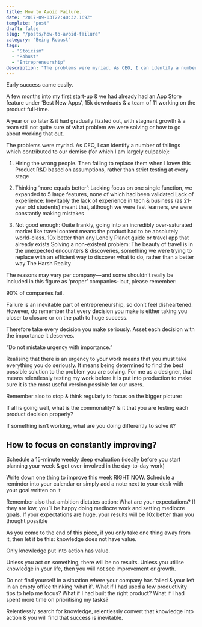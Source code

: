 ```yaml
---
title: How to Avoid Failure.
date: "2017-09-03T22:40:32.169Z"
template: "post"
draft: false
slug: "/posts/how-to-avoid-failure"
category: "Being Robust"
tags:
  - "Stoicism"
  - "Robust"
  - "Entrepreneurship"
description: "The problems were myriad. As CEO, I can identify a number of failings which contributed to our demise (for which I am largely culpable)"
---
```



Early success came easily.

A few months into my first start-up & we had already had an App Store feature under ‘Best New Apps’, 15k downloads & a team of 11 working on the product full-time.

A year or so later & it had gradually fizzled out, with stagnant growth & a team still not quite sure of what problem we were solving or how to go about working that out.

The problems were myriad. As CEO, I can identify a number of failings which contributed to our demise (for which I am largely culpable):

1. Hiring the wrong people. Then failing to replace them when I knew this
Product R&D based on assumptions, rather than strict testing at every stage

2. Thinking ‘more equals better’: Lacking focus on one single function, we expanded to 5 large features, none of which had been validated
Lack of experience: Inevitably the lack of experience in tech & business (as 21-year old students) meant that, although we were fast learners, we were constantly making mistakes

3. Not good enough: Quite frankly, going into an incredibly over-saturated market like travel content means the product had to be absolutely world-class. 10x better than any Lonely Planet guide or travel app that already exists
Solving a non-existent problem: The beauty of travel is in the unexpected encounters & discoveries, something we were trying to replace with an efficient way to discover what to do, rather than a better way
The Harsh Reality

The reasons may vary per company — and some shouldn’t really be included in this figure as ‘proper’ companies- but, please remember:

90% of companies fail.

Failure is an inevitable part of entrepreneurship, so don’t feel disheartened. However, do remember that every decision you make is either taking you closer to closure or on the path to huge success.

Therefore take every decision you make seriously. Asset each decision with the importance it deserves.

“Do not mistake urgency with importance.”

Realising that there is an urgency to your work means that you must take everything you do seriously. It means being determined to find the best possible solution to the problem you are solving. For me as a designer, that means relentlessly testing my work before it is put into production to make sure it is the most useful version possible for our users.

Remember also to stop & think regularly to focus on the bigger picture:

If all is going well, what is the commonality? Is it that you are testing each product decision properly?

If something isn’t working, what are you doing differently to solve it?


## How to focus on constantly improving?

Schedule a 15-minute weekly deep evaluation (ideally before you start planning your week & get over-involved in the day-to-day work)

Write down one thing to improve this week RIGHT NOW. Schedule a reminder into your calendar or simply add a note next to your desk with your goal written on it

Remember also that ambition dictates action: What are your expectations? If they are low, you’ll be happy doing mediocre work and setting mediocre goals. If your expectations are huge, your results will be 10x better than you thought possible

As you come to the end of this piece, if you only take one thing away from it, then let it be this: knowledge does not have value.

Only knowledge put into action has value.

Unless you act on something, there will be no results. Unless you utilise knowledge in your life, then you will not see improvement or growth.

Do not find yourself in a situation where your company has failed & your left in an empty office thinking ‘what if’. What if I had used a few productivity tips to help me focus? What if I had built the right product? What if I had spent more time on prioritising my tasks?

Relentlessly search for knowledge, relentlessly convert that knowledge into action & you will find that success is inevitable.
